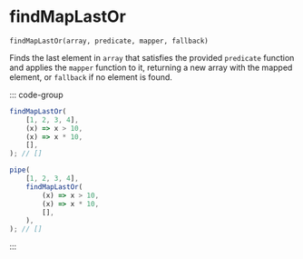 # findMapLastOr

`findMapLastOr(array, predicate, mapper, fallback)`

Finds the last element in `array` that satisfies the provided `predicate` function and applies the `mapper` function to it, returning a new array with the mapped element, or `fallback` if no element is found.

::: code-group

```ts [data-first]
findMapLastOr(
    [1, 2, 3, 4],
    (x) => x > 10,
    (x) => x * 10,
    [],
); // []
```

```ts [data-last]
pipe(
    [1, 2, 3, 4],
    findMapLastOr(
        (x) => x > 10,
        (x) => x * 10,
        [],
    ),
); // []
```

:::
